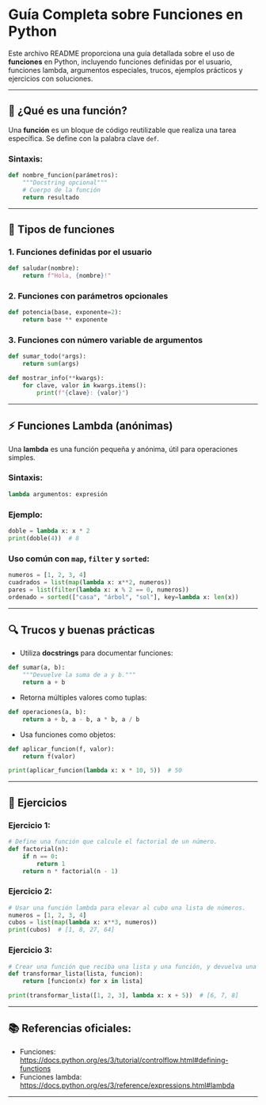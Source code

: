 
# Guía Completa sobre Funciones en Python

Este archivo README proporciona una guía detallada sobre el uso de **funciones** en Python, incluyendo funciones definidas por el usuario, funciones lambda, argumentos especiales, trucos, ejemplos prácticos y ejercicios con soluciones.

---

## 📌 ¿Qué es una función?

Una **función** es un bloque de código reutilizable que realiza una tarea específica. Se define con la palabra clave `def`.

### Sintaxis:
```python
def nombre_funcion(parámetros):
    """Docstring opcional"""
    # Cuerpo de la función
    return resultado
```

---

## 🧠 Tipos de funciones

### 1. Funciones definidas por el usuario
```python
def saludar(nombre):
    return f"Hola, {nombre}!"
```

### 2. Funciones con parámetros opcionales
```python
def potencia(base, exponente=2):
    return base ** exponente
```

### 3. Funciones con número variable de argumentos
```python
def sumar_todo(*args):
    return sum(args)

def mostrar_info(**kwargs):
    for clave, valor in kwargs.items():
        print(f"{clave}: {valor}")
```

---

## ⚡ Funciones Lambda (anónimas)

Una **lambda** es una función pequeña y anónima, útil para operaciones simples.

### Sintaxis:
```python
lambda argumentos: expresión
```

### Ejemplo:
```python
doble = lambda x: x * 2
print(doble(4))  # 8
```

### Uso común con `map`, `filter` y `sorted`:
```python
numeros = [1, 2, 3, 4]
cuadrados = list(map(lambda x: x**2, numeros))
pares = list(filter(lambda x: x % 2 == 0, numeros))
ordenado = sorted(["casa", "árbol", "sol"], key=lambda x: len(x))
```

---

## 🔍 Trucos y buenas prácticas

- Utiliza **docstrings** para documentar funciones:
```python
def sumar(a, b):
    """Devuelve la suma de a y b."""
    return a + b
```

- Retorna múltiples valores como tuplas:
```python
def operaciones(a, b):
    return a + b, a - b, a * b, a / b
```

- Usa funciones como objetos:
```python
def aplicar_funcion(f, valor):
    return f(valor)

print(aplicar_funcion(lambda x: x * 10, 5))  # 50
```

---

## 🧪 Ejercicios

### Ejercicio 1:
```python
# Define una función que calcule el factorial de un número.
def factorial(n):
    if n == 0:
        return 1
    return n * factorial(n - 1)
```

### Ejercicio 2:
```python
# Usar una función lambda para elevar al cubo una lista de números.
numeros = [1, 2, 3, 4]
cubos = list(map(lambda x: x**3, numeros))
print(cubos)  # [1, 8, 27, 64]
```

### Ejercicio 3:
```python
# Crear una función que reciba una lista y una función, y devuelva una nueva lista transformada.
def transformar_lista(lista, funcion):
    return [funcion(x) for x in lista]

print(transformar_lista([1, 2, 3], lambda x: x + 5))  # [6, 7, 8]
```

---

## 📚 Referencias oficiales:

- Funciones: https://docs.python.org/es/3/tutorial/controlflow.html#defining-functions
- Funciones lambda: https://docs.python.org/es/3/reference/expressions.html#lambda

---


